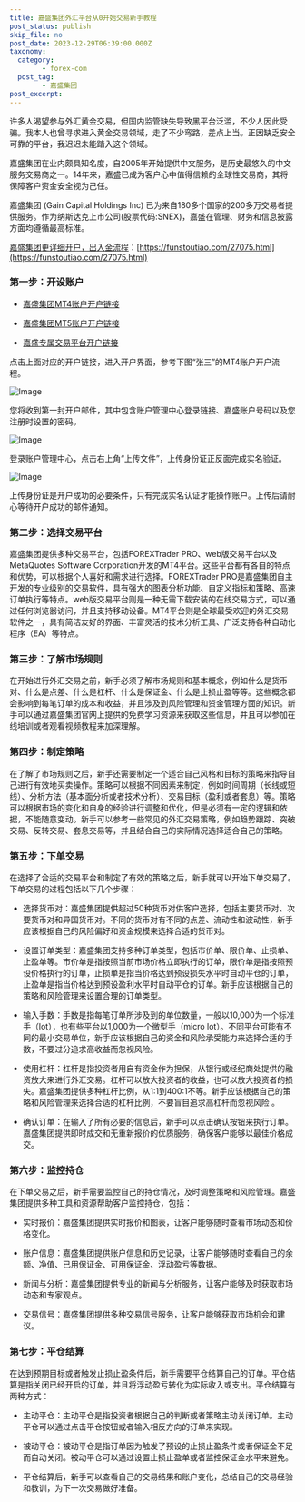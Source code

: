 ```yaml
---
title: 嘉盛集团外汇平台从0开始交易新手教程
post_status: publish
skip_file: no
post_date: 2023-12-29T06:39:00.000Z
taxonomy:
  category:
        - forex-com
  post_tag:
        - 嘉盛集团
post_excerpt: 
---
```

许多人渴望参与外汇黄金交易，但国内监管缺失导致黑平台泛滥，不少人因此受骗。我本人也曾寻求进入黄金交易领域，走了不少弯路，差点上当。正因缺乏安全可靠的平台，我迟迟未能踏入这个领域。

嘉盛集团在业内颇具知名度，自2005年开始提供中文服务，是历史最悠久的中文服务交易商之一。14年来，嘉盛已成为客户心中值得信赖的全球性交易商，其将保障客户资金安全视为己任。

嘉盛集团 (Gain Capital Holdings Inc) 已为来自180多个国家的200多万交易者提供服务。作为纳斯达克上市公司(股票代码:SNEX)，嘉盛在管理、财务和信息披露方面均遵循最高标准。

[嘉盛集团更详细开户，出入金流程](https://funstoutiao.com/27075.html)：[https://funstoutiao.com/27075.html](https://funstoutiao.com/27075.html)

### 第一步：开设账户

* [嘉盛集团MT4账户开户链接](https://s.ssgg.net/jsmt4)

* [嘉盛集团MT5账户开户链接](https://s.ssgg.net/jsmt5)

* [嘉盛专属交易平台开户链接](https://s.ssgg.net/js)

点击上面对应的开户链接，进入开户界面，参考下图“张三”的MT4账户开户流程。

![Image](https://prod-files-secure.s3.us-west-2.amazonaws.com/39ed1227-6d7d-4570-be36-9ccd4a2c4241/7a167aea-686b-400d-af59-4e18eb607a40/640.png?X-Amz-Algorithm=AWS4-HMAC-SHA256&X-Amz-Content-Sha256=UNSIGNED-PAYLOAD&X-Amz-Credential=ASIAZI2LB466VOQXQL3H%2F20250306%2Fus-west-2%2Fs3%2Faws4_request&X-Amz-Date=20250306T221312Z&X-Amz-Expires=3600&X-Amz-Security-Token=IQoJb3JpZ2luX2VjEOr%2F%2F%2F%2F%2F%2F%2F%2F%2F%2FwEaCXVzLXdlc3QtMiJIMEYCIQDC5cTXL%2FXDynZxxMqkgK%2B%2Flh0DnZ4i5czRUCGU1MhHzgIhALnamI9F74hCO%2BHKnRxe7kGSt79lZLYbMBfU%2B1izjthhKv8DCDMQABoMNjM3NDIzMTgzODA1Igy0eDQOTxJf99Rzwewq3APjdYV5sxYnfTSAZNOMOfAjBitWPllj5Mw1Sm9pi2FVxXQg%2F8dVEnv%2Fu944APZHRgPvdOaenbn%2B1X0Ae853dPmCZFLqTehfwmBZutHx%2Fk%2BW%2F58d7UvFChb41Rw%2Bc58vuuGlPuOo%2BAsE96yi7sJtOQjJpZfeICN0n5KBddPOKwb2a7%2FPkl%2F4wxybu0iIvqwunzxb8PvHxAA%2FiRkpSXaXvsL7Gldj%2FY4BGQDriX3rhsLgyBd3C%2FOFKEwwVhJd4mvsc5U41Wy7Pq4%2FnLMBFdbfqkP7oH6q2iK6Hamyu59fCvwg5FRCuF8bjJnZfnZl1GWrgAtjmAHUauQ1aiQGhwCauPWT9ZjfmhCPZqzmDAqhajD5SrsKDOsiUTZHuSgl4LbqwhOGyjl0zDegdCrJyZJPKTMY0C%2FvTmKRVAhtWq9yf975R4ZX%2FNvUdUhYm4TjDbhFbIcfhl6m7Eqft4TYNEPuS2w%2BYzu89VSS7gQkcbQOomMwuo9jpCEf7qGx2VoXHavXAG0p8eUPYhjjn9THz1TQAKQVmhUrRX%2F0hA5ddo5EO3HqKIPo4wejKTYZjEug0O3IUN42p1bymP1%2FRolnt7I30rFZOfn0X34hDNb4f4f6RTqlNVzu16fzeI%2BIJ5mMETCJzae%2BBjqkAdRGjUM%2FX7iO9mmNIBYlnIVvXidF83HPRS4tNeSnyUhjHuB6fJ3KB9V69JUyWJwvjYLaTquQBmBZ%2Bq5YdzYaInNvektzhfj98PHwVpeP%2FGcNslG38wzY4ZCZTqQOg3GreR%2ByDLtly1y4bMx6DAoGXJ7h3d026ioSLKLr89TUEZVym35zR4bVfIB9QkLTNWJJbXvv49XKQWZeqm1oUQTJkSeaqLg7&X-Amz-Signature=427563281a9988a94007d4861412a08371e8428d2729d5682bddbd6e4565eed3&X-Amz-SignedHeaders=host&x-id=GetObject)

您将收到第一封开户邮件，其中包含账户管理中心登录链接、嘉盛账户号码以及您注册时设置的密码。

![Image](https://prod-files-secure.s3.us-west-2.amazonaws.com/39ed1227-6d7d-4570-be36-9ccd4a2c4241/eaa1c6b3-2877-4284-a0e1-530e222c27fb/image.png?X-Amz-Algorithm=AWS4-HMAC-SHA256&X-Amz-Content-Sha256=UNSIGNED-PAYLOAD&X-Amz-Credential=ASIAZI2LB466VOQXQL3H%2F20250306%2Fus-west-2%2Fs3%2Faws4_request&X-Amz-Date=20250306T221312Z&X-Amz-Expires=3600&X-Amz-Security-Token=IQoJb3JpZ2luX2VjEOr%2F%2F%2F%2F%2F%2F%2F%2F%2F%2FwEaCXVzLXdlc3QtMiJIMEYCIQDC5cTXL%2FXDynZxxMqkgK%2B%2Flh0DnZ4i5czRUCGU1MhHzgIhALnamI9F74hCO%2BHKnRxe7kGSt79lZLYbMBfU%2B1izjthhKv8DCDMQABoMNjM3NDIzMTgzODA1Igy0eDQOTxJf99Rzwewq3APjdYV5sxYnfTSAZNOMOfAjBitWPllj5Mw1Sm9pi2FVxXQg%2F8dVEnv%2Fu944APZHRgPvdOaenbn%2B1X0Ae853dPmCZFLqTehfwmBZutHx%2Fk%2BW%2F58d7UvFChb41Rw%2Bc58vuuGlPuOo%2BAsE96yi7sJtOQjJpZfeICN0n5KBddPOKwb2a7%2FPkl%2F4wxybu0iIvqwunzxb8PvHxAA%2FiRkpSXaXvsL7Gldj%2FY4BGQDriX3rhsLgyBd3C%2FOFKEwwVhJd4mvsc5U41Wy7Pq4%2FnLMBFdbfqkP7oH6q2iK6Hamyu59fCvwg5FRCuF8bjJnZfnZl1GWrgAtjmAHUauQ1aiQGhwCauPWT9ZjfmhCPZqzmDAqhajD5SrsKDOsiUTZHuSgl4LbqwhOGyjl0zDegdCrJyZJPKTMY0C%2FvTmKRVAhtWq9yf975R4ZX%2FNvUdUhYm4TjDbhFbIcfhl6m7Eqft4TYNEPuS2w%2BYzu89VSS7gQkcbQOomMwuo9jpCEf7qGx2VoXHavXAG0p8eUPYhjjn9THz1TQAKQVmhUrRX%2F0hA5ddo5EO3HqKIPo4wejKTYZjEug0O3IUN42p1bymP1%2FRolnt7I30rFZOfn0X34hDNb4f4f6RTqlNVzu16fzeI%2BIJ5mMETCJzae%2BBjqkAdRGjUM%2FX7iO9mmNIBYlnIVvXidF83HPRS4tNeSnyUhjHuB6fJ3KB9V69JUyWJwvjYLaTquQBmBZ%2Bq5YdzYaInNvektzhfj98PHwVpeP%2FGcNslG38wzY4ZCZTqQOg3GreR%2ByDLtly1y4bMx6DAoGXJ7h3d026ioSLKLr89TUEZVym35zR4bVfIB9QkLTNWJJbXvv49XKQWZeqm1oUQTJkSeaqLg7&X-Amz-Signature=68c2d6978e080f6479462b6ee84b4cb48a5d9b141554d34933714ab9576679e8&X-Amz-SignedHeaders=host&x-id=GetObject)

登录账户管理中心，点击右上角“上传文件”，上传身份证正反面完成实名验证。

![Image](https://prod-files-secure.s3.us-west-2.amazonaws.com/39ed1227-6d7d-4570-be36-9ccd4a2c4241/54090639-09fc-46b4-a135-e0289f707147/image.png?X-Amz-Algorithm=AWS4-HMAC-SHA256&X-Amz-Content-Sha256=UNSIGNED-PAYLOAD&X-Amz-Credential=ASIAZI2LB466VOQXQL3H%2F20250306%2Fus-west-2%2Fs3%2Faws4_request&X-Amz-Date=20250306T221312Z&X-Amz-Expires=3600&X-Amz-Security-Token=IQoJb3JpZ2luX2VjEOr%2F%2F%2F%2F%2F%2F%2F%2F%2F%2FwEaCXVzLXdlc3QtMiJIMEYCIQDC5cTXL%2FXDynZxxMqkgK%2B%2Flh0DnZ4i5czRUCGU1MhHzgIhALnamI9F74hCO%2BHKnRxe7kGSt79lZLYbMBfU%2B1izjthhKv8DCDMQABoMNjM3NDIzMTgzODA1Igy0eDQOTxJf99Rzwewq3APjdYV5sxYnfTSAZNOMOfAjBitWPllj5Mw1Sm9pi2FVxXQg%2F8dVEnv%2Fu944APZHRgPvdOaenbn%2B1X0Ae853dPmCZFLqTehfwmBZutHx%2Fk%2BW%2F58d7UvFChb41Rw%2Bc58vuuGlPuOo%2BAsE96yi7sJtOQjJpZfeICN0n5KBddPOKwb2a7%2FPkl%2F4wxybu0iIvqwunzxb8PvHxAA%2FiRkpSXaXvsL7Gldj%2FY4BGQDriX3rhsLgyBd3C%2FOFKEwwVhJd4mvsc5U41Wy7Pq4%2FnLMBFdbfqkP7oH6q2iK6Hamyu59fCvwg5FRCuF8bjJnZfnZl1GWrgAtjmAHUauQ1aiQGhwCauPWT9ZjfmhCPZqzmDAqhajD5SrsKDOsiUTZHuSgl4LbqwhOGyjl0zDegdCrJyZJPKTMY0C%2FvTmKRVAhtWq9yf975R4ZX%2FNvUdUhYm4TjDbhFbIcfhl6m7Eqft4TYNEPuS2w%2BYzu89VSS7gQkcbQOomMwuo9jpCEf7qGx2VoXHavXAG0p8eUPYhjjn9THz1TQAKQVmhUrRX%2F0hA5ddo5EO3HqKIPo4wejKTYZjEug0O3IUN42p1bymP1%2FRolnt7I30rFZOfn0X34hDNb4f4f6RTqlNVzu16fzeI%2BIJ5mMETCJzae%2BBjqkAdRGjUM%2FX7iO9mmNIBYlnIVvXidF83HPRS4tNeSnyUhjHuB6fJ3KB9V69JUyWJwvjYLaTquQBmBZ%2Bq5YdzYaInNvektzhfj98PHwVpeP%2FGcNslG38wzY4ZCZTqQOg3GreR%2ByDLtly1y4bMx6DAoGXJ7h3d026ioSLKLr89TUEZVym35zR4bVfIB9QkLTNWJJbXvv49XKQWZeqm1oUQTJkSeaqLg7&X-Amz-Signature=a9e8a516a30b155940c28d4fec5a5bba8b58cd36508e61d25ec19f71c0a3bd20&X-Amz-SignedHeaders=host&x-id=GetObject)

上传身份证是开户成功的必要条件，只有完成实名认证才能操作账户。上传后请耐心等待开户成功的邮件通知。

### 第二步：选择交易平台

嘉盛集团提供多种交易平台，包括FOREXTrader PRO、web版交易平台以及MetaQuotes Software Corporation开发的MT4平台。这些平台都有各自的特点和优势，可以根据个人喜好和需求进行选择。FOREXTrader PRO是嘉盛集团自主开发的专业级别的交易软件，具有强大的图表分析功能、自定义指标和策略、高速订单执行等特点。web版交易平台则是一种无需下载安装的在线交易方式，可以通过任何浏览器访问，并且支持移动设备。MT4平台则是全球最受欢迎的外汇交易软件之一，具有简洁友好的界面、丰富灵活的技术分析工具、广泛支持各种自动化程序（EA）等特点。

### 第三步：了解市场规则

在开始进行外汇交易之前，新手必须了解市场规则和基本概念，例如什么是货币对、什么是点差、什么是杠杆、什么是保证金、什么是止损止盈等等。这些概念都会影响到每笔订单的成本和收益，并且涉及到风险管理和资金管理方面的知识。新手可以通过嘉盛集团官网上提供的免费学习资源来获取这些信息，并且可以参加在线培训或者观看视频教程来加深理解。

### 第四步：制定策略

在了解了市场规则之后，新手还需要制定一个适合自己风格和目标的策略来指导自己进行有效地买卖操作。策略可以根据不同因素来制定，例如时间周期（长线或短线）、分析方法（基本面分析或者技术分析）、交易目标（盈利或者套息）等。策略可以根据市场的变化和自身的经验进行调整和优化，但是必须有一定的逻辑和依据，不能随意变动。新手可以参考一些常见的外汇交易策略，例如趋势跟踪、突破交易、反转交易、套息交易等，并且结合自己的实际情况选择适合自己的策略。

### 第五步：下单交易

在选择了合适的交易平台和制定了有效的策略之后，新手就可以开始下单交易了。下单交易的过程包括以下几个步骤：

* 选择货币对：嘉盛集团提供超过50种货币对供客户选择，包括主要货币对、次要货币对和异国货币对。不同的货币对有不同的点差、流动性和波动性，新手应该根据自己的风险偏好和资金规模来选择合适的货币对。

* 设置订单类型：嘉盛集团支持多种订单类型，包括市价单、限价单、止损单、止盈单等。市价单是指按照当前市场价格立即执行的订单，限价单是指按照预设价格执行的订单，止损单是指当价格达到预设损失水平时自动平仓的订单，止盈单是指当价格达到预设盈利水平时自动平仓的订单。新手应该根据自己的策略和风险管理来设置合理的订单类型。

* 输入手数：手数是指每笔订单所涉及到的单位数量，一般以10,000为一个标准手（lot），也有些平台以1,000为一个微型手（micro lot）。不同平台可能有不同的最小交易单位，新手应该根据自己的资金和风险承受能力来选择合适的手数，不要过分追求高收益而忽视风险。

* 使用杠杆：杠杆是指投资者用自有资金作为担保，从银行或经纪商处提供的融资放大来进行外汇交易。杠杆可以放大投资者的收益，也可以放大投资者的损失。嘉盛集团提供多种杠杆比例，从1:1到400:1不等。新手应该根据自己的策略和风险管理来选择合适的杠杆比例，不要盲目追求高杠杆而忽视风险 。

* 确认订单：在输入了所有必要的信息后，新手可以点击确认按钮来执行订单。嘉盛集团提供即时成交和无重新报价的优质服务，确保客户能够以最佳价格成交。

### 第六步：监控持仓

在下单交易之后，新手需要监控自己的持仓情况，及时调整策略和风险管理。嘉盛集团提供多种工具和资源帮助客户监控持仓，包括：

* 实时报价：嘉盛集团提供实时报价和图表，让客户能够随时查看市场动态和价格变化。

* 账户信息：嘉盛集团提供账户信息和历史记录，让客户能够随时查看自己的余额、净值、已用保证金、可用保证金、浮动盈亏等数据。

* 新闻与分析：嘉盛集团提供专业的新闻与分析服务，让客户能够及时获取市场动态和专家观点。

* 交易信号：嘉盛集团提供多种交易信号服务，让客户能够获取市场机会和建议。

### 第七步：平仓结算

在达到预期目标或者触发止损止盈条件后，新手需要平仓结算自己的订单。平仓结算是指关闭已经开启的订单，并且将浮动盈亏转化为实际收入或支出。平仓结算有两种方式：

* 主动平仓：主动平仓是指投资者根据自己的判断或者策略主动关闭订单。主动平仓可以通过点击平仓按钮或者输入相反方向的订单来实现。

* 被动平仓：被动平仓是指订单因为触发了预设的止损止盈条件或者保证金不足而自动关闭。被动平仓可以通过设置止损止盈单或者监控保证金水平来避免。

* 平仓结算后，新手可以查看自己的交易结果和账户变化，总结自己的交易经验和教训，为下一次交易做好准备。
